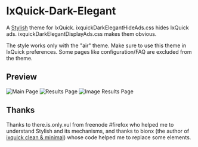 IxQuick-Dark-Elegant
====================

A [Stylish](https://addons.mozilla.org/firefox/addon/stylish/) theme for IxQuick.
ixquickDarkElegantHideAds.css hides IxQuick ads.
ixquickDarkElegantDisplayAds.css makes them obvious.

The style works only with the "air" theme. Make sure to use this theme in IxQuick preferences.
Some pages like configuration/FAQ are excluded from the theme.

Preview
-------
![Main Page](http://i.imgur.com/JZWhx9a.png)
![Results Page](http://i.imgur.com/3yL4YaV.png)
![Image Results Page](http://i.imgur.com/FP7EuUY.png)

Thanks
------

Thanks to there.is.only.xul from freenode #firefox who helped me to understand Stylish and its mechanisms, and thanks to bionx (the author of [ixquick clean & minimal](http://userstyles.org/styles/85730/ixquick-clean-minimal)) whose code helped me to replace some elements.
